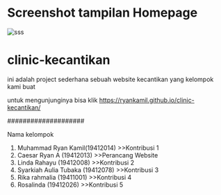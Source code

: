 # Screenshot tampilan Homepage
![sss](https://user-images.githubusercontent.com/74499556/142659568-4d71fbaf-8440-4553-b4f8-12dabea36947.png)


# clinic-kecantikan
ini adalah project sederhana sebuah website kecantikan yang kelompok kami buat

untuk mengunjunginya bisa klik https://ryankamil.github.io/clinic-kecantikan/

####################

Nama kelompok
1. Muhammad Ryan Kamil(19412014) >>Kontribusi 1
2. Caesar Ryan A (19412013) >>Perancang Website
3. Linda Rahayu (19412008) >>Kontribusi 2
4. Syarkiah Aulia Tubaka (19412078) >>Kontribusi 3
5. Rika rahmalia (19411001) >>Kontribusi 4
6. Rosalinda (19412026) >>Kontribusi 5
